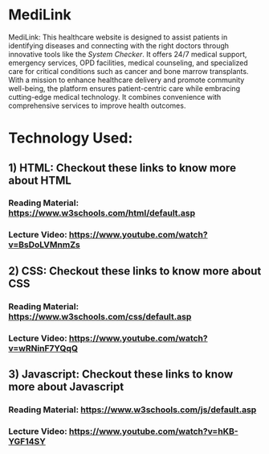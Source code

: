 # MediLink
MediLink:
This healthcare website is designed to assist patients in identifying diseases and connecting with the right doctors through innovative tools like the *System Checker*. It offers 24/7 medical support, emergency services, OPD facilities, medical counseling, and specialized care for critical conditions such as cancer and bone marrow transplants. With a mission to enhance healthcare delivery and promote community well-being, the platform ensures patient-centric care while embracing cutting-edge medical technology. It combines convenience with comprehensive services to improve health outcomes.

# Technology Used: 
## 1) HTML: Checkout these links to know more about HTML
### Reading Material: https://www.w3schools.com/html/default.asp
### Lecture Video: https://www.youtube.com/watch?v=BsDoLVMnmZs

## 2) CSS: Checkout these links to know more about CSS
### Reading Material: https://www.w3schools.com/css/default.asp
### Lecture Video: https://www.youtube.com/watch?v=wRNinF7YQqQ

## 3) Javascript: Checkout these links to know more about Javascript
### Reading Material: https://www.w3schools.com/js/default.asp
### Lecture Video: https://www.youtube.com/watch?v=hKB-YGF14SY


